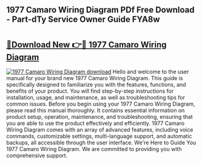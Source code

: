 ## 1977 Camaro Wiring Diagram PDf Free Download - Part-dTy Service Owner Guide FYA8w

# <h2><a href="http://dfl193z.blite.top/?on=1977+Camaro+Wiring+Diagram">🔗Download New 👉🔴 1977 Camaro Wiring Diagram</a></h2>

[![1977 Camaro Wiring Diagram download](https://i.imgur.com/lujVjoI.png)](http://dfl193z.blite.top/?on=1977+Camaro+Wiring+Diagram)
Hello and welcome to the user manual for your brand new 1977 Camaro Wiring Diagram. This guide is specifically designed to familiarize you with the features, functions, and benefits of your product. You will find step-by-step instructions for installation, usage, and maintenance, as well as troubleshooting tips for common issues. Before you begin using your 1977 Camaro Wiring Diagram, please read this manual thoroughly. It contains essential information on product setup, operation, maintenance, and troubleshooting, ensuring that you are able to use the product effectively and efficiently. 1977 Camaro Wiring Diagram comes with an array of advanced features, including voice commands, customizable settings, multi-language support, and automatic backups, all accessible through the user interface. We're Here to Guide You 1977 Camaro Wiring Diagram. We are committed to providing you with comprehensive support.
